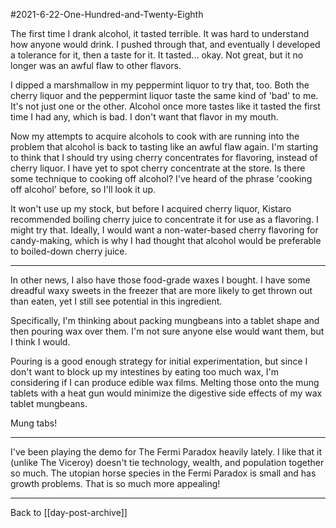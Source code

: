 #2021-6-22-One-Hundred-and-Twenty-Eighth

The first time I drank alcohol, it tasted terrible.  It was hard to understand how anyone would drink.  I pushed through that, and eventually I developed a tolerance for it, then a taste for it.  It tasted...  okay.  Not great, but it no longer was an awful flaw to other flavors.

I dipped a marshmallow in my peppermint liquor to try that, too.  Both the cherry liquor and the peppermint liquor taste the same kind of 'bad' to me.  It's not just one or the other.  Alcohol once more tastes like it tasted the first time I had any, which is bad.  I don't want that flavor in my mouth.

Now my attempts to acquire alcohols to cook with are running into the problem that alcohol is back to tasting like an awful flaw again.  I'm starting to think that I should try using cherry concentrates for flavoring, instead of cherry liquor.  I have yet to spot cherry concentrate at the store.  Is there some technique to cooking off alcohol?  I've heard of the phrase 'cooking off alcohol' before, so I'll look it up.

It won't use up my stock, but before I acquired cherry liquor, Kistaro recommended boiling cherry juice to concentrate it for use as a flavoring.  I might try that.  Ideally, I would want a non-water-based cherry flavoring for candy-making, which is why I had thought that alcohol would be preferable to boiled-down cherry juice.

---
In other news, I also have those food-grade waxes I bought.  I have some dreadful waxy sweets in the freezer that are more likely to get thrown out than eaten, yet I still see potential in this ingredient.

Specifically, I'm thinking about packing mungbeans into a tablet shape and then pouring wax over them.  I'm not sure anyone else would want them, but I think I would.

Pouring is a good enough strategy for initial experimentation, but since I don't want to block up my intestines by eating too much wax, I'm considering if I can produce edible wax films.  Melting those onto the mung tablets with a heat gun would minimize the digestive side effects of my wax tablet mungbeans.

Mung tabs!

---
I've been playing the demo for The Fermi Paradox heavily lately.  I like that it (unlike The Viceroy) doesn't tie technology, wealth, and population together so much.  The utopian horse species in the Fermi Paradox is small and has growth problems.  That is so much more appealing!

---
Back to [[day-post-archive]]
